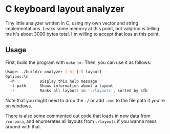 # C keyboard layout analyzer

Tiny little analyzer written in C, using my own vector and string implementations. Leaks some memory
at this point, but valgrind is telling me it's about 3000 bytes total. I'm willing to accept that
loss at this point.

## Usage

First, build the program with `make br`. Then, you can use it as follows:

```bash
Usage: ./build/c-analyzer [-h] [-l layout]
Options:\n
  -h           Display this help message
  -l path      Shows information about a layout
  -r           Ranks all layouts in './layouts', sorted by sfb
```

Note that you might need to drop the `./` or add `.exe` to the file path if you're on windows.

There is also some commented out code that loads in new data from `/corpora`, and enumerates all
layouts from `./layouts` if you wanna mess aruond with that.
